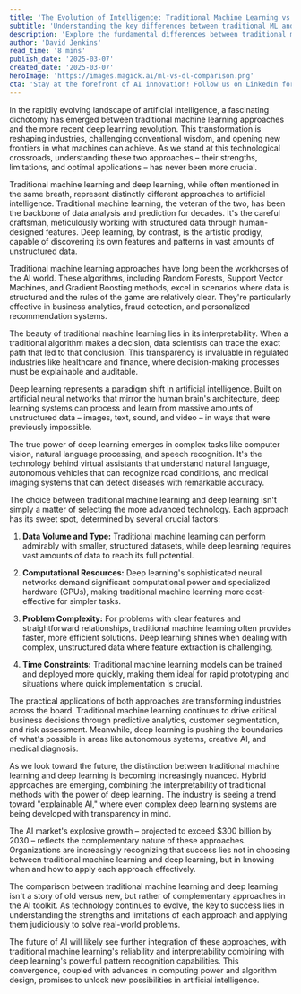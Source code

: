```yaml
---
title: 'The Evolution of Intelligence: Traditional Machine Learning vs Deep Learning in the AI Revolution'
subtitle: 'Understanding the key differences between traditional ML and deep learning approaches'
description: 'Explore the fundamental differences between traditional machine learning and deep learning approaches, their respective strengths and applications, and how they\'re shaping the future of artificial intelligence. This comprehensive analysis examines how both methodologies are transforming industries and why understanding their distinct capabilities is crucial for modern technology leaders.'
author: 'David Jenkins'
read_time: '8 mins'
publish_date: '2025-03-07'
created_date: '2025-03-07'
heroImage: 'https://images.magick.ai/ml-vs-dl-comparison.png'
cta: 'Stay at the forefront of AI innovation! Follow us on LinkedIn for daily insights into machine learning, deep learning, and the future of artificial intelligence. Join our community of tech enthusiasts and industry experts!'
---
```


In the rapidly evolving landscape of artificial intelligence, a fascinating dichotomy has emerged between traditional machine learning approaches and the more recent deep learning revolution. This transformation is reshaping industries, challenging conventional wisdom, and opening new frontiers in what machines can achieve. As we stand at this technological crossroads, understanding these two approaches – their strengths, limitations, and optimal applications – has never been more crucial.

Traditional machine learning and deep learning, while often mentioned in the same breath, represent distinctly different approaches to artificial intelligence. Traditional machine learning, the veteran of the two, has been the backbone of data analysis and prediction for decades. It's the careful craftsman, meticulously working with structured data through human-designed features. Deep learning, by contrast, is the artistic prodigy, capable of discovering its own features and patterns in vast amounts of unstructured data.

Traditional machine learning approaches have long been the workhorses of the AI world. These algorithms, including Random Forests, Support Vector Machines, and Gradient Boosting methods, excel in scenarios where data is structured and the rules of the game are relatively clear. They're particularly effective in business analytics, fraud detection, and personalized recommendation systems.

The beauty of traditional machine learning lies in its interpretability. When a traditional algorithm makes a decision, data scientists can trace the exact path that led to that conclusion. This transparency is invaluable in regulated industries like healthcare and finance, where decision-making processes must be explainable and auditable.

Deep learning represents a paradigm shift in artificial intelligence. Built on artificial neural networks that mirror the human brain's architecture, deep learning systems can process and learn from massive amounts of unstructured data – images, text, sound, and video – in ways that were previously impossible.

The true power of deep learning emerges in complex tasks like computer vision, natural language processing, and speech recognition. It's the technology behind virtual assistants that understand natural language, autonomous vehicles that can recognize road conditions, and medical imaging systems that can detect diseases with remarkable accuracy.

The choice between traditional machine learning and deep learning isn't simply a matter of selecting the more advanced technology. Each approach has its sweet spot, determined by several crucial factors:

1. **Data Volume and Type:** Traditional machine learning can perform admirably with smaller, structured datasets, while deep learning requires vast amounts of data to reach its full potential.

2. **Computational Resources:** Deep learning's sophisticated neural networks demand significant computational power and specialized hardware (GPUs), making traditional machine learning more cost-effective for simpler tasks.

3. **Problem Complexity:** For problems with clear features and straightforward relationships, traditional machine learning often provides faster, more efficient solutions. Deep learning shines when dealing with complex, unstructured data where feature extraction is challenging.

4. **Time Constraints:** Traditional machine learning models can be trained and deployed more quickly, making them ideal for rapid prototyping and situations where quick implementation is crucial.

The practical applications of both approaches are transforming industries across the board. Traditional machine learning continues to drive critical business decisions through predictive analytics, customer segmentation, and risk assessment. Meanwhile, deep learning is pushing the boundaries of what's possible in areas like autonomous systems, creative AI, and medical diagnosis.

As we look toward the future, the distinction between traditional machine learning and deep learning is becoming increasingly nuanced. Hybrid approaches are emerging, combining the interpretability of traditional methods with the power of deep learning. The industry is seeing a trend toward "explainable AI," where even complex deep learning systems are being developed with transparency in mind.

The AI market's explosive growth – projected to exceed $300 billion by 2030 – reflects the complementary nature of these approaches. Organizations are increasingly recognizing that success lies not in choosing between traditional machine learning and deep learning, but in knowing when and how to apply each approach effectively.

The comparison between traditional machine learning and deep learning isn't a story of old versus new, but rather of complementary approaches in the AI toolkit. As technology continues to evolve, the key to success lies in understanding the strengths and limitations of each approach and applying them judiciously to solve real-world problems.

The future of AI will likely see further integration of these approaches, with traditional machine learning's reliability and interpretability combining with deep learning's powerful pattern recognition capabilities. This convergence, coupled with advances in computing power and algorithm design, promises to unlock new possibilities in artificial intelligence.